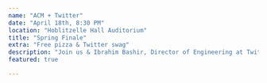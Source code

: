 ```yaml
---
name: "ACM + Twitter"
date: "April 18th, 8:30 PM"
location: "Hoblitzelle Hall Auditorium"
title: "Spring Finale"
extra: "Free pizza & Twitter swag"
description: "Join us & Ibrahim Bashir, Director of Engineering at Twitter, for a talk on his career journey, a look inside Twitter, and career opportunities. "
featured: true

---
```

